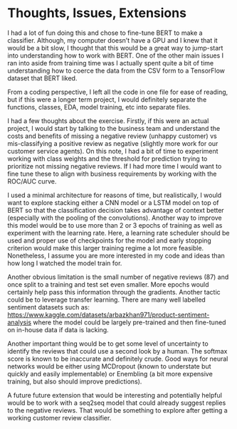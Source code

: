 # Thoughts, Issues, Extensions

I had a lot of fun doing this and chose to fine-tune BERT to make a classifier. Although, my computer doesn’t have a GPU and I knew that it would be a bit slow, I thought that this would be a great way to jump-start into understanding how to work with BERT. One of the other main issues I ran into aside from training time was I actually spent quite a bit of time understanding how to coerce the data from the CSV form to a TensorFlow dataset that BERT liked. 

From a coding perspective, I left all the code in one file for ease of reading, but if this were a longer term project, I would definitely separate the functions, classes, EDA, model training, etc into separate files. 

I had a few thoughts about the exercise. Firstly, if this were an actual project, I would start by talking to the business team and understand the costs and benefits of missing a negative review (unhappy customer) vs mis-classifying a positive review as negative (slightly more work for our customer service agents). On this note, I had a bit of time to experiment working with class weights and the threshold for prediction trying to prioritize not missing negative reviews. If I had more time I would want to fine tune these to align with business requirements by working with the ROC/AUC curve. 

I used a minimal architecture for reasons of time, but realistically, I would want to explore stacking either a CNN model or a LSTM model on top of BERT so that the classification decision takes advantage of context better (especially with the pooling of the convolutions). Another way to improve this model would be to use more than 2 or 3 epochs of training as well as experiment with the learning rate. Here, a learning rate scheduler should be used and proper use of checkpoints for the model and early stopping criterion would make this larger training regime a lot more feasible. Nonetheless, I assume you are more interested in my code and ideas than how long I watched the model train for. 

Another obvious limitation is the small number of negative reviews (87) and once split to a training and test set even smaller. More epochs would certainly help pass this information through the gradients. Another tactic could be to leverage transfer learning. There are many well labelled sentiment datasets such as: https://www.kaggle.com/datasets/arbazkhan971/product-sentiment-analysis where the model could be largely pre-trained and then fine-tuned on in-house data if data is lacking. 

Another important thing would be to get some level of uncertainty to identify the reviews that could use a second look by a human. The softmax score is known to be inaccurate and definitely crude. Good ways for neural networks would be either using MCDropout (known to understate but quickly and easily implementable) or Enembling (a bit more expensive training, but also should improve predictions). 

A future future extension that would be interesting and potentially helpful would be to work with a seq2seq model that could already suggest replies to the negative reviews. That would be something to explore after getting a working customer review classifier. 
